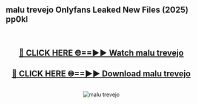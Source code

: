 <h2>malu trevejo Onlyfans Leaked New Files (2025) pp0kl</h2>
<br>
<div align="center">
<h2><a href="https://mediafiles.top/malu_trevejo&ref=git" rel="nofollow">🔴 CLICK HERE 🌐==►► Watch malu trevejo</a></h2>
<h2><a href="https://mediafiles.top/malu_trevejo&ref=git" rel="nofollow">🔴 CLICK HERE 🌐==►► Download malu trevejo</a></h2>
<br>
<a href="https://mediafiles.top/malu_trevejo&ref=git" rel="nofollow" data-target="animated-image.originalLink"><img src="https://i.ibb.co.com/xMMVF88/686577567.gif" alt="malu trevejo" style="max-width: 100%; display: inline-block;" data-target="animated-image.originalImage"></a>
</div>
<br>
<br>